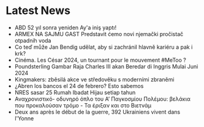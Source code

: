 # Latest News
-  ABD 52 yıl sonra yeniden Ay'a iniş yaptı!
-  ARMEX NA SAJMU GAST Predstavit ćemo novi njemački pročistač otpadnih voda
-  Co teď může Jan Bendig udělat, aby si zachránil hlavně kariéru a pak i krk?
-  Cinéma. Les César 2024, un tournant pour le mouvement #MeToo ?
-  Poundsterling Gambar Raja Charles III akan Beredar di Inggris Mulai Juni 2024
-  Kingmakers: zběsilá akce ve středověku s moderními zbraněmi
-  ¿Abren los bancos el 24 de febrero? Esto sabemos
-  NRES sasar 25 Rumah Ibadat Hijau setiap tahun
-  Αναχρονιστικό- οδυνηρό όπλο του Α’ Παγκοσμίου Πολέμου: βελάκια που προκαλούσαν τρόμο - Τα έριξαν και στο Βιετνάμ
-  Deux ans après le début de la guerre, 392 Ukrainiens vivent dans l'Yonne
